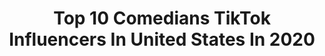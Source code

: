 ---
title: Top 10 Comedians TikTok Influencers In United States In 2020
description: >-
  Find top comedians TikTok influencers in United States in 2020. Most popular hashtags: #baby #makemomsmile #quarantine #gotthisforyou.
platform: TikTok
profiles:
  - username: "kevinjamesofficial"
    fullname: >-
      Kevin James
    location: "United States"
    followers: 936616
    engagement: 1348
    commentsToLikes: 0.014467
    id: ck8qkrmgyikvf0j78910agtqz
    verified: true
    hashtags: "#food, #misreadwaves, #cinnabon, #starwars"
  - username: "larryventurino"
    fullname: >-
      LarryVenturino
    location: "United States"
    followers: 75595
    engagement: 2619
    commentsToLikes: 0.109816
    id: ck8s75e0dnpvw0j78za6u4j18
    verified: false
    hashtags: "#vegetables, #dressup, #findyoursexy, #scary"
  - username: "joebalan_greenpanda"
    fullname: >-
      💚Joe Balan🐼
    location: "United States"
    followers: 333005
    engagement: 2038
    commentsToLikes: 0.044139
    id: ck8z2hbt45c3u0j7896p2nd5s
    verified: true
    hashtags: "#zonuts, #money, #makemomsmile, #billie"
  - username: "stonymarvels1"
    fullname: >-
      Antonio Martin Willi
    location: "United States"
    followers: 25155
    engagement: 1790
    commentsToLikes: 0.050419
    id: ckaclz4edhmos0i785hvia67q
    verified: false
    hashtags: "#inthecrowd, #hipoldpeople, #encouraging, #tiktoktravel"
  - username: "dankassdaniel"
    fullname: >-
      Daniel Spencer
    location: "United States"
    followers: 1316777
    engagement: 2536
    commentsToLikes: 0.015770
    id: ck8z5ynqxjx0l0j78spiuf9vw
    verified: false
    hashtags: "#gonnabefriends, #metgala, #leavingmybody, #dance"
  - username: "nathanhurdcomedy"
    fullname: >-
      Nathan Hurd
    location: "United States"
    followers: 226112
    engagement: 1796
    commentsToLikes: 0.038378
    id: ck9e0flve5u4m0j78hflwv6xu
    verified: false
    hashtags: "#littlethings, #skateboarding, #lovemom, #youareawesome"
  - username: "funnyfresh561"
    fullname: >-
      Fresh561
    location: "United States"
    followers: 167696
    engagement: 1716
    commentsToLikes: 0.029768
    id: ck8hrch73871t0j78hatkrslv
    verified: false
    hashtags: "#cute, #may4th, #society, #brithday"
  - username: "marvinhoward"
    fullname: >-
      Marvin Howard
    location: "United States"
    followers: 919532
    engagement: 1723
    commentsToLikes: 0.044711
    id: ck80nqr2oe0di0j78lwvsa2qv
    verified: true
    hashtags: "#wipeitdown, #wipechallenge, #boredinthehouse, #momsoftiktok"
  - username: "jayackay"
    fullname: >-
      bean boy
    location: "United States"
    followers: 57529
    engagement: 1552
    commentsToLikes: 0.090116
    id: ck8j9dfuamwo80j781o0qscif
    verified: false
    hashtags: "#twitchclip, #animalfacts, #toadmario, #voiceover"
  - username: "clintonnorman"
    fullname: >-
      Clinton Norman
    location: "United States"
    followers: 31272
    engagement: 1440
    commentsToLikes: 0.139215
    id: ck90zerxhdpnn0j78816la9g0
    verified: false
    hashtags: "#talesfromthedarkside, #friday, #lovingithere, #standup"
---